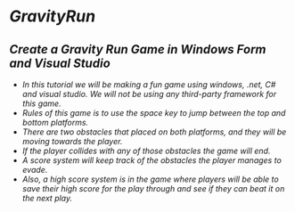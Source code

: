 # **_GravityRun_**

## **_Create a Gravity Run Game in Windows Form and Visual Studio_**

- _In this tutorial we will be making a fun game using windows, .net, C# and visual studio. We will not be using any third-party framework for this game._
- _Rules of this game is to use the space key to jump between the top and bottom platforms._
- _There are two obstacles that placed on both platforms, and they will be moving towards the player._
- _If the player collides with any of those obstacles the game will end._
- _A score system will keep track of the obstacles the player manages to evade._
- _Also, a high score system is in the game where players will be able to save their high score for the play through and see if they can beat it on the next play._
